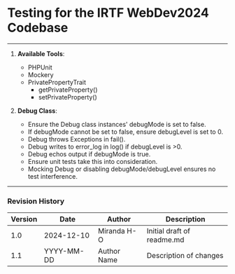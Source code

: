 # Testing for the IRTF WebDev2024 Codebase

---

1. **Available Tools**:
    - PHPUnit
    - Mockery
    - PrivatePropertyTrait
        - getPrivateProperty()
        - setPrivateProperty()

2. **Debug Class**:
    - Ensure the Debug class instances' debugMode is set to false.
    - If debugMode cannot be set to false, ensure debugLevel is set to 0.
    - Debug throws Exceptions in fail().
    - Debug writes to error_log in log() if debugLevel is >0.
    - Debug echos output if debugMode is true.
    - Ensure unit tests take this into consideration.
    - Mocking Debug or disabling debugMode/debugLevel ensures no test interference.

---

### Revision History
| Version | Date       | Author      | Description                       |
|---------|------------|-------------|-----------------------------------|
| 1.0     | 2024-12-10 | Miranda H-O | Initial draft of readme.md        |
| 1.1     | YYYY-MM-DD | Author Name | Description of changes            |
